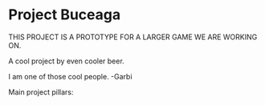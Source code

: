 # Project Buceaga 

THIS PROJECT IS A PROTOTYPE FOR A LARGER GAME WE ARE WORKING ON.

A cool project by even cooler beer.


I am one of those cool people. -Garbi

Main project pillars: 
